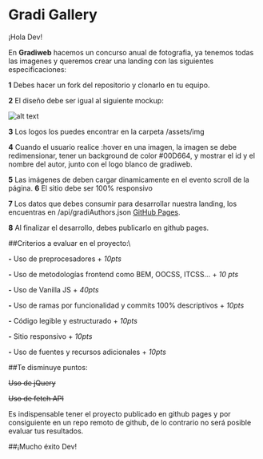 # Gradi Gallery
¡Hola Dev!

En **Gradiweb** hacemos un concurso anual de fotografia, ya tenemos todas las imagenes y queremos crear una landing con las siguientes especificaciones:

**1** Debes hacer un fork del repositorio y clonarlo en tu equipo.

**2** El diseño debe ser igual al siguiente mockup:

![alt text](https://github.com/msoler18/Gradi-Gallery/blob/master/gradiweb_gallery_moqups.jpg)

**3** Los logos los puedes encontrar en la carpeta /assets/img

**4** Cuando el usuario realice :hover en una imagen, la imagen se debe redimensionar, tener un background de color #00D664, y mostrar el id y el nombre del autor, junto con el logo blanco de gradiweb.

**5** Las imágenes de deben cargar dinamicamente en el evento scroll de la página.
**6** El sitio debe ser 100% responsivo

**7** Los datos que debes consumir para desarrollar nuestra landing, los encuentras en /api/gradiAuthors.json [GitHub Pages](https://github.com/msoler18/Gradi-Gallery/blob/master/api/gradiAuthors.json).

**8** Al finalizar el desarrollo, debes publicarlo en github pages.

##Criterios a evaluar en el proyecto:\

**-** Uso de preprocesadores + *10pts*

**-** Uso de metodologías frontend como BEM, OOCSS, ITCSS… + *10 pts*

**-** Uso de Vanilla JS + *40pts*

**-** Uso de ramas por funcionalidad y commits 100% descriptivos + *10pts*

**-** Código legible y estructurado + *10pts*

**-** Sitio responsivo + *10pts*

**-** Uso de fuentes y recursos adicionales + *10pts*

##Te disminuye puntos:

~~Uso de jQuery~~

~~Uso de fetch API~~

Es indispensable tener el proyecto publicado en github pages y por consiguiente en un repo remoto de github, de lo contrario no será posible evaluar tus resultados. 

##¡Mucho éxito Dev!

